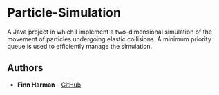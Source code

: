 # Particle-Simulation

A Java project in which I implement a two-dimensional simulation of the movement of particles undergoing elastic collisions. A minimum priority queue is used to efficiently manage the simulation.

## Authors

* **Finn Harman** - [GitHub](https://github.com/finn-harman)
